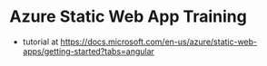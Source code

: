 # Azure Static Web App Training  
- tutorial at https://docs.microsoft.com/en-us/azure/static-web-apps/getting-started?tabs=angular
